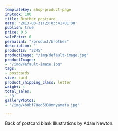 ```yaml
---
templateKey: shop-product-page
inStock: 100
title: Brother postcard
date: '2013-03-31T23:03:41+01:00'
publish: true
price: 0.5
salePrice: 0
permalink: "/product/brother"
description: ''
productId: "2245"
productImage: "/img/default-image.jpg"
productImages:
- "/img/default-image.jpg"
tags:
- postcards
size: card
product_shipping_class: letter
weight: 4
total_sales:
- '3'
galleryPhotos:
- "/img/4b0bf78ed5988mnyamata.jpg"

---
```

Back of postcard blank Illustrations by Adam Newton.